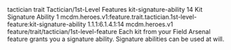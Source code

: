 <ability>
  <metadata>
    <class>tactician</class>
    <feature_type>trait</feature_type>
    <file_dpath>Tactician/1st-Level Features</file_dpath>
    <item_id>kit-signature-ability</item_id>
    <item_index>14</item_index>
    <item_name>Kit Signature Ability</item_name>
    <level>1</level>
    <scc>mcdm.heroes.v1:feature.trait.tactician.1st-level-feature:kit-signature-ability</scc>
    <scdc>1.1.1:6.1.4.1:14</scdc>
    <source>mcdm.heroes.v1</source>
    <type>feature/trait/tactician/1st-level-feature</type>
  </metadata>
  <effects>
    <effect type="mundane">Each kit from your Field Arsenal feature grants you a signature ability. Signature abilities can be used at will.</effect>
  </effects>
</ability>
